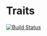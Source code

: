 # Traits

[![Build Status](https://travis-ci.org/mauro3/Traits.jl.svg?branch=master)](https://travis-ci.org/mauro3/Traits.jl)
